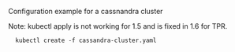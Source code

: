 Configuration example for a cassnandra cluster

Note: kubectl apply is not working for 1.5 and is fixed in 1.6 for TPR.

```
  kubectl create -f cassandra-cluster.yaml
```
